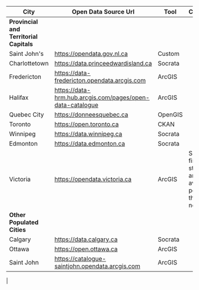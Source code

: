 






|City |Open Data Source Url | Tool |Comments|
|-----|---------------------|------|--------|
|**Provincial and Territorial Capitals**| | |
|Saint John's | https://opendata.gov.nl.ca | Custom | |
|Charlottetown | https://data.princeedwardisland.ca | Socrata |
|Fredericton | https://data-fredericton.opendata.arcgis.com | ArcGIS |
|Halifax | https://data-hrm.hub.arcgis.com/pages/open-data-catalogue | ArcGIS | 
|Quebec City | https://donneesquebec.ca | OpenGIS 
|Toronto| https://open.toronto.ca   | CKAN |
|Winnipeg | https://data.winnipeg.ca | Socrata |
|Edmonton | https://data.edmonton.ca | Socrata |
|Victoria | https://opendata.victoria.ca | ArcGIS | Says that financial statements are available in portal but they are not. |
|**Other Populated Cities**| | |
|Calgary | https://data.calgary.ca | Socrata |
|Ottawa | https://open.ottawa.ca | ArcGIS |
|Saint John | https://catalogue-saintjohn.opendata.arcgis.com | ArcGIS |
|




```mermaid




```
